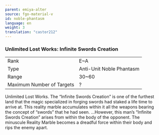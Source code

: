 ```yaml
---
parent: emiya-alter
source: fgo-material-v
id: noble-phantasm
language: en
weight: 3
translation: "castor212"
---
```


### Unlimited Lost Works: Infinite Swords Creation

<table>
  <tr><td>Rank</td><td>E~A</td></tr>
  <tr><td>Type</td><td>Anti-Unit Noble Phantasm</td></tr>
  <tr><td>Range</td><td>30~60</td></tr>
  <tr><td>Maximum Number of Targets</td><td>?</td></tr>
</table>

Unlimited Lost Works.
The “Infinite Swords Creation” is one of the furthest land that the magic specialized in forging swords had staked a life time to arrive at.
This reality marble accumulates within it all the weapons bearing the concept of “swords” that he had seen.
…However, this man’s “Infinite Swords Creation” arises from within the body of the opponent. The minuscule Reality Marble becomes a dreadful force within their body and rips the enemy apart.
